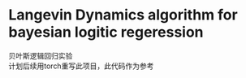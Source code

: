 Langevin Dynamics algorithm for bayesian logitic regeression
==============================
贝叶斯逻辑回归实验  
计划后续用torch重写此项目，此代码作为参考
